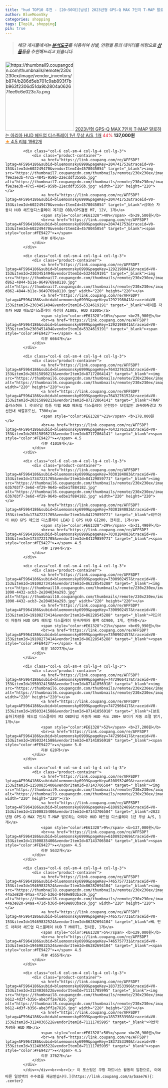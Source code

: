 ```yaml
---
title: "hud TOP10 추천 - [20~50대][남성] 2023년형 GPS-Q MAX 7인치 T-MAP 말로하는 아리아 HUD 헤드업 디스플레이 1년 무상 A/S, 1개"
author: BlueMoonSky
categories: shopping
tags: [Top10, shopping]
pin: true
---
```


> ##### 해당 게시물에서는 [**분석도구**](https://itemscout.io/)를 이용하여 **성별**, **연령별** 등의 데이터를 바탕으로 [**상품**](https://link.coupang.com/a/baae76)들을 추천해드리고 있습니다.
<div class="container"><div class="row">
            <div class="col-6 col-sm-4 col-lg-4 col-lg-3">
                <div class="product-container">
                    <a href="https://link.coupang.com/re/AFFSDP?lptag=AF5964186&subid=bluemoonsky6999&pageKey=6108932469&traceid=V0-153&itemId=11500835400&vendorItemId=87143706584" target="_blank"><img src="https://thumbnail9.coupangcdn.com/thumbnails/remote/230x230ex/image/vendor_inventory/b874/b286d5eb701c9ab893f7bb963f2306d51da9b2804a06267fee9c6e023c7a.png" alt="https://thumbnail9.coupangcdn.com/thumbnails/remote/230x230ex/image/vendor_inventory/b874/b286d5eb701c9ab893f7bb963f2306d51da9b2804a06267fee9c6e023c7a.png" width="220" height="220"></a>
                    <a href="https://link.coupang.com/re/AFFSDP?lptag=AF5964186&subid=bluemoonsky6999&pageKey=6108932469&traceid=V0-153&itemId=11500835400&vendorItemId=87143706584" target="_blank">2023년형 GPS-Q MAX 7인치 T-MAP 말로하는 아리아 HUD 헤드업 디스플레이 1년 무상 A/S, 1개</a>
                    <span style="color:#E61328">44%</span> <b>137,000원</b>
                    <br><a href="https://link.coupang.com/re/AFFSDP?lptag=AF5964186&subid=bluemoonsky6999&pageKey=6108932469&traceid=V0-153&itemId=11500835400&vendorItemId=87143706584" target="_blank"><span style="color:#FE9427">★</span> 4.5
                    리뷰 1962개</a>
                </div>
            </div>
            
            <div class="col-6 col-sm-4 col-lg-4 col-lg-3">
                <div class="product-container">
                    <a href="https://link.coupang.com/re/AFFSDP?lptag=AF5964186&subid=bluemoonsky6999&pageKey=204741753&traceid=V0-153&itemId=602249470&vendorItemId=4578045054" target="_blank"><img src="https://thumbnail7.coupangcdn.com/thumbnails/remote/230x230ex/image/retail/images/6682364002838400-f9e3ae3b-47c5-4845-959b-22ecddf3556b.jpg" alt="https://thumbnail7.coupangcdn.com/thumbnails/remote/230x230ex/image/retail/images/6682364002838400-f9e3ae3b-47c5-4845-959b-22ecddf3556b.jpg" width="220" height="220"></a>
                    <a href="https://link.coupang.com/re/AFFSDP?lptag=AF5964186&subid=bluemoonsky6999&pageKey=204741753&traceid=V0-153&itemId=602249470&vendorItemId=4578045054" target="_blank">삼에스 자동차 HUD 헤드업디스플레이 계기판 OBD/GPS겸용 M7, 12V, 1개</a>
                    <span style="color:#E61328">40%</span> <b>29,500원</b>
                    <br><a href="https://link.coupang.com/re/AFFSDP?lptag=AF5964186&subid=bluemoonsky6999&pageKey=204741753&traceid=V0-153&itemId=602249470&vendorItemId=4578045054" target="_blank"><span style="color:#FE9427">★</span> 
                    리뷰 0개</a>
                </div>
            </div>
            
            <div class="col-6 col-sm-4 col-lg-4 col-lg-3">
                <div class="product-container">
                    <a href="https://link.coupang.com/re/AFFSDP?lptag=AF5964186&subid=bluemoonsky6999&pageKey=1292198041&traceid=V0-153&itemId=2303451494&vendorItemId=5324619191" target="_blank"><img src="https://thumbnail7.coupangcdn.com/thumbnails/remote/230x230ex/image/retail/images/2019/09/10/12/2/473e3257-d862-4844-b11e-9649769a8110.jpg" alt="https://thumbnail7.coupangcdn.com/thumbnails/remote/230x230ex/image/retail/images/2019/09/10/12/2/473e3257-d862-4844-b11e-9649769a8110.jpg" width="220" height="220"></a>
                    <a href="https://link.coupang.com/re/AFFSDP?lptag=AF5964186&subid=bluemoonsky6999&pageKey=1292198041&traceid=V0-153&itemId=2303451494&vendorItemId=5324619191" target="_blank">메이튼 자동차 HUD 헤드업디스플레이 개선형 A100S, HUD A100S</a>
                    <span style="color:#E61328">16%</span> <b>25,900원</b>
                    <br><a href="https://link.coupang.com/re/AFFSDP?lptag=AF5964186&subid=bluemoonsky6999&pageKey=1292198041&traceid=V0-153&itemId=2303451494&vendorItemId=5324619191" target="_blank"><span style="color:#FE9427">★</span> 4.5
                    리뷰 6664개</a>
                </div>
            </div>
            
            <div class="col-6 col-sm-4 col-lg-4 col-lg-3">
                <div class="product-container">
                    <a href="https://link.coupang.com/re/AFFSDP?lptag=AF5964186&subid=bluemoonsky6999&pageKey=7643276152&traceid=V0-153&itemId=20315898213&vendorItemId=87172864141" target="_blank"><img src="https://thumbnail6.coupangcdn.com/thumbnails/remote/230x230ex/image/vendor_inventory/af0e/6b155dc736855ae619158c7dd97ff1736d91e33bcbc4c31fd3ce97d18b32.jpg" alt="https://thumbnail6.coupangcdn.com/thumbnails/remote/230x230ex/image/vendor_inventory/af0e/6b155dc736855ae619158c7dd97ff1736d91e33bcbc4c31fd3ce97d18b32.jpg" width="220" height="220"></a>
                    <a href="https://link.coupang.com/re/AFFSDP?lptag=AF5964186&subid=bluemoonsky6999&pageKey=7643276152&traceid=V0-153&itemId=20315898213&vendorItemId=87172864141" target="_blank">TMAP 플러스허드 l 국내유일 정품 티맵 HUD 헤드업 디스플레이 운전점수 보험할인 과속예측경고 차선안내 색깔유도선, T300</a>
                    <span style="color:#E61328">21%</span> <b>178,000원</b>
                    <br><a href="https://link.coupang.com/re/AFFSDP?lptag=AF5964186&subid=bluemoonsky6999&pageKey=7643276152&traceid=V0-153&itemId=20315898213&vendorItemId=87172864141" target="_blank"><span style="color:#FE9427">★</span> 4.5
                    리뷰 41019개</a>
                </div>
            </div>
            
            <div class="col-6 col-sm-4 col-lg-4 col-lg-3">
                <div class="product-container">
                    <a href="https://link.coupang.com/re/AFFSDP?lptag=AF5964186&subid=bluemoonsky6999&pageKey=7030184083&traceid=V0-153&itemId=17347221705&vendorItemId=84129859771" target="_blank"><img src="https://thumbnail6.coupangcdn.com/thumbnails/remote/230x230ex/image/retail/images/5484557176244936-63b703f7-3e6d-4f29-964b-edbe1f884182.jpg" alt="https://thumbnail6.coupangcdn.com/thumbnails/remote/230x230ex/image/retail/images/5484557176244936-63b703f7-3e6d-4f29-964b-edbe1f884182.jpg" width="220" height="220"></a>
                    <a href="https://link.coupang.com/re/AFFSDP?lptag=AF5964186&subid=bluemoonsky6999&pageKey=7030184083&traceid=V0-153&itemId=17347221705&vendorItemId=84129859771" target="_blank">리드아이 HUD GPS 헤드업 디스플레이 LEAD I GPS HUD GI200, 전차종, 1개</a>
                    <span style="color:#E61328">29%</span> <b>31,490원</b>
                    <br><a href="https://link.coupang.com/re/AFFSDP?lptag=AF5964186&subid=bluemoonsky6999&pageKey=7030184083&traceid=V0-153&itemId=17347221705&vendorItemId=84129859771" target="_blank"><span style="color:#FE9427">★</span> 4.5
                    리뷰 1794개</a>
                </div>
            </div>
            
            <div class="col-6 col-sm-4 col-lg-4 col-lg-3">
                <div class="product-container">
                    <a href="https://link.coupang.com/re/AFFSDP?lptag=AF5964186&subid=bluemoonsky6999&pageKey=7390902457&traceid=V0-153&itemId=19108273414&vendorItemId=86228545288" target="_blank"><img src="https://thumbnail10.coupangcdn.com/thumbnails/remote/230x230ex/image/retail/images/2023/06/09/17/0/e2e87fcf-1090-4432-acb3-2e204034a293.jpg" alt="https://thumbnail10.coupangcdn.com/thumbnails/remote/230x230ex/image/retail/images/2023/06/09/17/0/e2e87fcf-1090-4432-acb3-2e204034a293.jpg" width="220" height="220"></a>
                    <a href="https://link.coupang.com/re/AFFSDP?lptag=AF5964186&subid=bluemoonsky6999&pageKey=7390902457&traceid=V0-153&itemId=19108273414&vendorItemId=86228545288" target="_blank">리드아이 자동차 HUD GPS 헤드업 디스플레이 단속카메라 블랙 GI900, 1개, 전차종</a>
                    <span style="color:#E61328">21%</span> <b>69,990원</b>
                    <br><a href="https://link.coupang.com/re/AFFSDP?lptag=AF5964186&subid=bluemoonsky6999&pageKey=7390902457&traceid=V0-153&itemId=19108273414&vendorItemId=86228545288" target="_blank"><span style="color:#FE9427">★</span> 4.0
                    리뷰 10227개</a>
                </div>
            </div>
            
            <div class="col-6 col-sm-4 col-lg-4 col-lg-3">
                <div class="product-container">
                    <a href="https://link.coupang.com/re/AFFSDP?lptag=AF5964186&subid=bluemoonsky6999&pageKey=7472966417&traceid=V0-153&itemId=19503241588&vendorItemId=87141856918" target="_blank"><img src="https://thumbnail6.coupangcdn.com/thumbnails/remote/230x230ex/image/vendor_inventory/f2b7/8c7b94f4701e7205f34d117df39f744e84e0baed453106c254a0660f1380.jpg" alt="https://thumbnail6.coupangcdn.com/thumbnails/remote/230x230ex/image/vendor_inventory/f2b7/8c7b94f4701e7205f34d117df39f744e84e0baed453106c254a0660f1380.jpg" width="220" height="220"></a>
                    <a href="https://link.coupang.com/re/AFFSDP?lptag=AF5964186&subid=bluemoonsky6999&pageKey=7472966417&traceid=V0-153&itemId=19503241588&vendorItemId=87141856918" target="_blank">[본토출하]차량용 헤드업 디스플레이 M3 OBD타입 자동차 HUD 속도 200+ 보이기 자동 조절 밝기, 1개</a>
                    <span style="color:#E61328">52%</span> <b>27,200원</b>
                    <br><a href="https://link.coupang.com/re/AFFSDP?lptag=AF5964186&subid=bluemoonsky6999&pageKey=7472966417&traceid=V0-153&itemId=19503241588&vendorItemId=87141856918" target="_blank"><span style="color:#FE9427">★</span> 5.0
                    리뷰 628개</a>
                </div>
            </div>
            
            <div class="col-6 col-sm-4 col-lg-4 col-lg-3">
                <div class="product-container">
                    <a href="https://link.coupang.com/re/AFFSDP?lptag=AF5964186&subid=bluemoonsky6999&pageKey=6108932469&traceid=V0-153&itemId=11500835400&vendorItemId=87143706584" target="_blank"><img src="https://thumbnail9.coupangcdn.com/thumbnails/remote/230x230ex/image/vendor_inventory/b874/b286d5eb701c9ab893f7bb963f2306d51da9b2804a06267fee9c6e023c7a.png" alt="https://thumbnail9.coupangcdn.com/thumbnails/remote/230x230ex/image/vendor_inventory/b874/b286d5eb701c9ab893f7bb963f2306d51da9b2804a06267fee9c6e023c7a.png" width="220" height="220"></a>
                    <a href="https://link.coupang.com/re/AFFSDP?lptag=AF5964186&subid=bluemoonsky6999&pageKey=6108932469&traceid=V0-153&itemId=11500835400&vendorItemId=87143706584" target="_blank">2023년형 GPS-Q MAX 7인치 T-MAP 말로하는 아리아 HUD 헤드업 디스플레이 1년 무상 A/S, 1개</a>
                    <span style="color:#E61328">9%</span> <b>137,000원</b>
                    <br><a href="https://link.coupang.com/re/AFFSDP?lptag=AF5964186&subid=bluemoonsky6999&pageKey=6108932469&traceid=V0-153&itemId=11500835400&vendorItemId=87143706584" target="_blank"><span style="color:#FE9427">★</span> 4.5
                    리뷰 5632개</a>
                </div>
            </div>
            
            <div class="col-6 col-sm-4 col-lg-4 col-lg-3">
                <div class="product-container">
                    <a href="https://link.coupang.com/re/AFFSDP?lptag=AF5964186&subid=bluemoonsky6999&pageKey=7465757731&traceid=V0-153&itemId=19469832524&vendorItemId=86282694104" target="_blank"><img src="https://thumbnail8.coupangcdn.com/thumbnails/remote/230x230ex/image/retail/images/4868272661125177-44a3e820-94aa-471d-b36d-8469e803bac9.jpg" alt="https://thumbnail8.coupangcdn.com/thumbnails/remote/230x230ex/image/retail/images/4868272661125177-44a3e820-94aa-471d-b36d-8469e803bac9.jpg" width="220" height="220"></a>
                    <a href="https://link.coupang.com/re/AFFSDP?lptag=AF5964186&subid=bluemoonsky6999&pageKey=7465757731&traceid=V0-153&itemId=19469832524&vendorItemId=86282694104" target="_blank">HL 만도 아리아 헤드업 디스플레이 HUD T MHDT1, 전차종, 1개</a>
                    <span style="color:#E61328">5%</span> <b>129,000원</b>
                    <br><a href="https://link.coupang.com/re/AFFSDP?lptag=AF5964186&subid=bluemoonsky6999&pageKey=7465757731&traceid=V0-153&itemId=19469832524&vendorItemId=86282694104" target="_blank"><span style="color:#FE9427">★</span> 4.5
                    리뷰 4555개</a>
                </div>
            </div>
            
            <div class="col-6 col-sm-4 col-lg-4 col-lg-3">
                <div class="product-container">
                    <a href="https://link.coupang.com/re/AFFSDP?lptag=AF5964186&subid=bluemoonsky6999&pageKey=1837353390&traceid=V0-153&itemId=3124036522&vendorItemId=71111705995" target="_blank"><img src="https://thumbnail8.coupangcdn.com/thumbnails/remote/230x230ex/image/retail/images/2020/07/17/17/8/6402affe-b612-4d3f-b356-abe3ff2e7826.jpg" alt="https://thumbnail8.coupangcdn.com/thumbnails/remote/230x230ex/image/retail/images/2020/07/17/17/8/6402affe-b612-4d3f-b356-abe3ff2e7826.jpg" width="220" height="220"></a>
                    <a href="https://link.coupang.com/re/AFFSDP?lptag=AF5964186&subid=bluemoonsky6999&pageKey=1837353390&traceid=V0-153&itemId=3124036522&vendorItemId=71111705995" target="_blank">어반카 차량용 HUD M8</a>
                    <span style="color:#E61328">50%</span> <b>26,900원</b>
                    <br><a href="https://link.coupang.com/re/AFFSDP?lptag=AF5964186&subid=bluemoonsky6999&pageKey=1837353390&traceid=V0-153&itemId=3124036522&vendorItemId=71111705995" target="_blank"><span style="color:#FE9427">★</span> 4.5
                    리뷰 3762개</a>
                </div>
            </div>
            </div></div><br><br>[👉 이 포스팅은 쿠팡 파트너스 활동의 일환으로, 이에 따른 일정액의 수수료를 제공받습니다.](https://link.coupang.com/a/baae76){: .center}